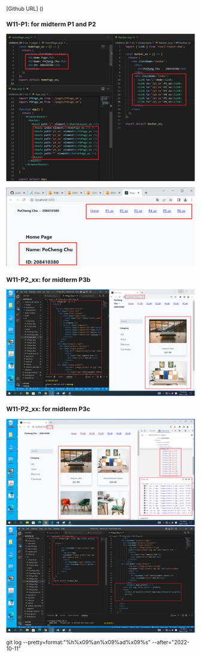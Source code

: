 [Github URL] ()

### W11-P1: for midterm P1 and P2

![](w11-p1-1.png)

![](w11-p1-2.png)

### W11-P2_xx: for midterm P3b

![](w11-p2-1.png)

### W11-P2_xx: for midterm P3c

![](w11-p2-c-1.png)
![](w11-p2-c-2.png)





git log --pretty=format:"%h%x09%an%x09%ad%x09%s" --after="2022-10-11"
